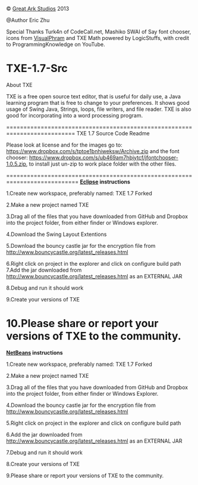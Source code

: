 © <a href="http://greatarkstudios.weebly.com">Great Ark Studios</a> 2013


@Author Eric Zhu 


Special Thanks Turk4n of CodeCall.net, Mashiko SWAI of Say font chooser, icons from <a href="http://www.visualpharm.com/must_have_icon_set/">VisualPhram</a> and TXE Math powered by LogicStuffs, with credit to ProgrammingKnowledge on YouTube.


TXE-1.7-Src
=============
About TXE


TXE is a free open source text editor, that is useful for daily use, a Java learning program that is free to change to your preferences. It shows good usage of Swing Java, Strings, loops, file writers, and file reader. TXE is also good for incorporating into a word processing program. 

==========================================================================
TXE 1.7 Source Code Readme

Please look at license and for the images go to: https://www.dropbox.com/s/tptoe1bnhiweksw/Archive.zip and the font chooser: https://www.dropbox.com/s/ub469am7hbjytcf/jfontchooser-1.0.5.zip, to install just un-zip to work place folder with the other files.

===========================================================================
<b><a href= "http://eclipse.org">Eclipse</a> instructions</b>


1.Create new workspace, preferably named: TXE 1.7 Forked


2.Make a new project named TXE 


3.Drag all of the files that you have downloaded from GitHub and Dropbox 
into the project folder, from either finder or Windows explorer.


4.Download the Swing Layout Extentions 


5.Download the bouncy castle jar for the encryption file from http://www.bouncycastle.org/latest_releases.html 


6.Right click on project in the explorer and click on configure build path
7.Add the jar downloaded from http://www.bouncycastle.org/latest_releases.html as an EXTERNAL JAR


8.Debug and run it should work


9.Create your versions of TXE 


10.Please share or report your versions of TXE to the community.
====================================


<b><a href="https://netbeans.org">NetBeans</a> instructions</b>


1.Create new workspace, preferably named: TXE 1.7 Forked


2.Make a new project named TXE


3.Drag all of the files that you have downloaded from GitHub and Dropbox 
into the project folder, from either finder or Windows Explorer.


4.Download the bouncy castle jar for the encryption file from http://www.bouncycastle.org/latest_releases.html 


5.Right click on project in the explorer and click on configure build path


6.Add the jar downloaded from http://www.bouncycastle.org/latest_releases.html as an EXTERNAL JAR


7.Debug and run it should work


8.Create your versions of TXE 


9.Please share or report your versions of TXE to the community.
